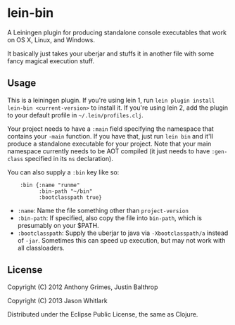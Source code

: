 # lein-bin

A Leiningen plugin for producing standalone console executables that
work on OS X, Linux, and Windows.

It basically just takes your uberjar and stuffs it in another file
with some fancy magical execution stuff.

## Usage

This is a leiningen plugin. If you're using lein 1, run `lein plugin
install lein-bin <current-version>` to install it.  If you're using
lein 2, add the plugin to your default profile in
`~/.lein/profiles.clj`.

Your project needs to have a `:main` field specifying the namespace
that contains your `-main` function.  If you have that, just run `lein
bin` and it'll produce a standalone executable for your project. Note
that your main namespace currently needs to be AOT compiled (it just
needs to have `:gen-class` specified in its `ns` declaration).

You can also supply a `:bin` key like so:

        :bin {:name "runme"
              :bin-path "~/bin"
              :bootclasspath true}

  * `:name`: Name the file something other than `project-version`
  * `:bin-path`: If specified, also copy the file into `bin-path`, which is presumably on your $PATH.
  * `:bootclasspath`: Supply the uberjar to java via `-Xbootclasspath/a` instead of `-jar`.  Sometimes this can speed up execution, but may not work with all classloaders.

## License

Copyright (C) 2012 Anthony Grimes, Justin Balthrop

Copyright (C) 2013 Jason Whitlark

Distributed under the Eclipse Public License, the same as Clojure.
